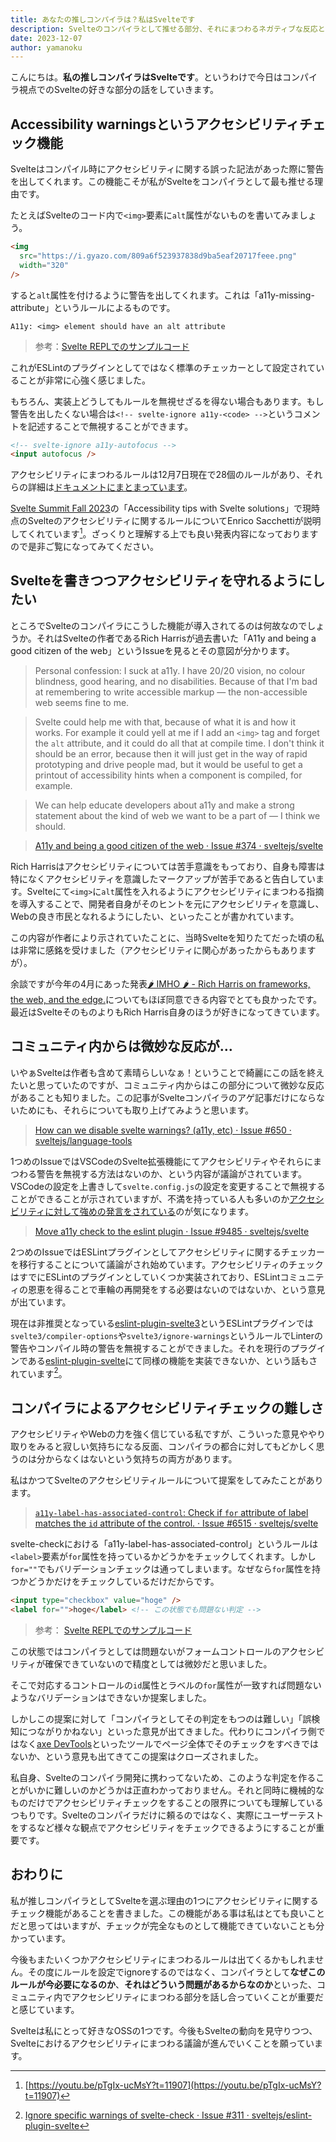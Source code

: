 ```yaml
---
title: あなたの推しコンパイラは？私はSvelteです
description: Svelteのコンパイラとして推せる部分、それにまつわるネガティブな反応とこれからの在り方について
date: 2023-12-07
author: yamanoku
---
```


こんにちは。**私の推しコンパイラはSvelteです**。というわけで今日はコンパイラ視点でのSvelteの好きな部分の話をしていきます。

## Accessibility warningsというアクセシビリティチェック機能

Svelteはコンパイル時にアクセシビリティに関する誤った記法があった際に警告を出してくれます。この機能こそが私がSvelteをコンパイラとして最も推せる理由です。

たとえばSvelteのコード内で`<img>`要素に`alt`属性がないものを書いてみましょう。

```html
<img
  src="https://i.gyazo.com/809a6f523937838d9ba5eaf20717feee.png"
  width="320"
/>
```

すると`alt`属性を付けるように警告を出してくれます。これは「a11y-missing-attribute」というルールによるものです。

```shell
A11y: <img> element should have an alt attribute
```

> 参考：[Svelte REPLでのサンプルコード](https://svelte.dev/repl/7c40bf320f5040ce80c72803da37b072?version=4.2.8)

これがESLintのプラグインとしてではなく標準のチェッカーとして設定されていることが非常に心強く感じました。

もちろん、実装上どうしてもルールを無視せざるを得ない場合もあります。もし警告を出したくない場合は`<!-- svelte-ignore a11y-<code> -->`というコメントを記述することで無視することができます。

```html
<!-- svelte-ignore a11y-autofocus -->
<input autofocus />
```

アクセシビリティにまつわるルールは12月7日現在で28個のルールがあり、それらの詳細は[ドキュメントにまとまっています](https://svelte.jp/docs/accessibility-warnings)。

[Svelte Summit Fall 2023](https://www.sveltesummit.com/2023/fall)の「Accessibility tips with Svelte solutions」で現時点のSvelteのアクセシビリティに関するルールについてEnrico Sacchettiが説明してくれています[^1]。ざっくりと理解する上でも良い発表内容になっておりますので是非ご覧になってみてください。

[^1]: [https://youtu.be/pTgIx-ucMsY?t=11907](https://youtu.be/pTgIx-ucMsY?t=11907)

## Svelteを書きつつアクセシビリティを守れるようにしたい

ところでSvelteのコンパイラにこうした機能が導入されてるのは何故なのでしょうか。それはSvelteの作者であるRich Harrisが過去書いた「A11y and being a good citizen of the web」というIssueを見るとその意図が分かります。

> Personal confession: I suck at a11y. I have 20/20 vision, no colour blindness, good hearing, and no disabilities. Because of that I'm bad at remembering to write accessible markup — the non-accessible web seems fine to me.

> Svelte could help me with that, because of what it is and how it works. For example it could yell at me if I add an `<img>` tag and forget the `alt` attribute, and it could do all that at compile time. I don't think it should be an error, because then it will just get in the way of rapid prototyping and drive people mad, but it would be useful to get a printout of accessibility hints when a component is compiled, for example.

> We can help educate developers about a11y and make a strong statement about the kind of web we want to be a part of — I think we should.

> [A11y and being a good citizen of the web · Issue #374 · sveltejs/svelte](https://github.com/sveltejs/svelte/issues/374)

Rich Harrisはアクセシビリティについては苦手意識をもっており、自身も障害は特になくアクセシビリティを意識したマークアップが苦手であると告白しています。Svelteにて`<img>`に`alt`属性を入れるようにアクセシビリティにまつわる指摘を導入することで、開発者自身がそのヒントを元にアクセシビリティを意識し、Webの良き市民となれるようにしたい、といったことが書かれています。

この内容が作者により示されていたことに、当時Svelteを知りたてだった頃の私は非常に感銘を受けました（アクセシビリティに関心があったからもありますが）。

余談ですが今年の4月にあった発表[🌶️ IMHO 🌶️ - Rich Harris on frameworks, the web, and the edge.](https://zenn.dev/ryoppippi/articles/8addfe62eb4d3e)についてもほぼ同意できる内容でとても良かったです。最近はSvelteそのものよりもRich Harris自身のほうが好きになってきています。

## コミュニティ内からは微妙な反応が…

いやぁSvelteは作者も含めて素晴らしいなぁ！ということで綺麗にこの話を終えたいと思っていたのですが、コミュニティ内からはこの部分について微妙な反応があることも知りました。この記事がSvelteコンパイラのアゲ記事だけにならないためにも、それらについても取り上げてみようと思います。

> [How can we disable svelte warnings? (a11y, etc) · Issue #650 · sveltejs/language-tools](https://github.com/sveltejs/language-tools/issues/650)

1つめのIssueではVSCodeのSvelte拡張機能にてアクセシビリティやそれらにまつわる警告を無視する方法はないのか、という内容が議論がされています。VSCodeの設定を上書きして`svelte.config.js`の設定を変更することで無視することができることが示されていますが、不満を持っている人も多いのか[アクセシビリティに対して強めの発言をされている](https://github.com/sveltejs/language-tools/issues/650#issuecomment-1207510357)のが気になります。

> [Move a11y check to the eslint plugin · Issue #9485 · sveltejs/svelte](https://github.com/sveltejs/svelte/issues/9485)

2つめのIssueではESLintプラグインとしてアクセシビリティに関するチェッカーを移行することについて議論がされ始めています。アクセシビリティのチェックはすでにESLintのプラグインとしていくつか実装されており、ESLintコミュニティの恩恵を得ることで車輪の再開発をする必要はないのではないか、という意見が出ています。

現在は非推奨となっている[eslint-plugin-svelte3](https://github.com/sveltejs/eslint-plugin-svelte3)というESLintプラグインでは`svelte3/compiler-options`や`svelte3/ignore-warnings`というルールでLinterの警告やコンパイル時の警告を無視することができました。それを現行のプラグインである[eslint-plugin-svelte](https://github.com/sveltejs/eslint-plugin-svelte/)にて同様の機能を実装できないか、という話もされています[^2]。

[^2]: [Ignore specific warnings of svelte-check · Issue #311 · sveltejs/eslint-plugin-svelte](https://github.com/sveltejs/eslint-plugin-svelte/issues/311)

## コンパイラによるアクセシビリティチェックの難しさ

アクセシビリティやWebの力を強く信じている私ですが、こういった意見ややり取りをみると寂しい気持ちになる反面、コンパイラの都合に対してもどかしく思うのは分からなくはないという気持ちの両方があります。

私はかつてSvelteのアクセシビリティルールについて提案をしてみたことがあります。

> [`a11y-label-has-associated-control`: Check if `for` attribute of label matches the `id` attribute of the control. · Issue #6515 · sveltejs/svelte](https://github.com/sveltejs/svelte/issues/6515)

svelte-checkにおける「a11y-label-has-associated-control」というルールは`<label>`要素が`for`属性を持っているかどうかをチェックしてくれます。しかし`for=""`でもバリデーションチェックは通ってしまいます。なぜなら`for`属性を持つかどうかだけをチェックしているだけだからです。

<!-- prettier-ignore-start -->
```html
<input type="checkbox" value="hoge" />
<label for="">hoge</label> <!-- この状態でも問題ない判定 -->
```
<!-- prettier-ignore-end -->

> 参考： [Svelte REPLでのサンプルコード](https://svelte.dev/repl/230fc5c1a4ff459f80fb0a27e7258fe6?version=4.2.8)

この状態ではコンパイラとしては問題ないがフォームコントロールのアクセシビリティが確保できていないので精度としては微妙だと思いました。

そこで対応するコントロールの`id`属性とラベルの`for`属性が一致すれば問題ないようなバリデーションはできないか提案しました。

しかしこの提案に対して「コンパイラとしてその判定をもつのは難しい」「誤検知につながりかねない」といった意見が出てきました。代わりにコンパイラ側ではなく[axe DevTools](https://www.deque.com/axe/)といったツールでページ全体でそのチェックをすべきではないか、という意見も出てきてこの提案はクローズされました。

私自身、Svelteのコンパイラ開発に携わってないため、このような判定を作ることがいかに難しいのかどうかは正直わかっておりません。それと同時に機械的なものだけでアクセシビリティチェックをすることの限界についても理解しているつもりです。Svelteのコンパイラだけに頼るのではなく、実際にユーザーテストをするなど様々な観点でアクセシビリティをチェックできるようにすることが重要です。

## おわりに

私が推しコンパイラとしてSvelteを選ぶ理由の1つにアクセシビリティに関するチェック機能があることを書きました。この機能がある事は私はとても良いことだと思ってはいますが、チェックが完全なものとして機能できていないことも分かっています。

今後もまたいくつかアクセシビリティにまつわるルールは出てくるかもしれません。その度にルールを設定でignoreするのではなく、コンパイラとして**なぜこのルールが今必要になるのか**、**それはどういう問題があるからなのか**といった、コミュニティ内でアクセシビリティにまつわる部分を話し合っていくことが重要だと感じています。

Svelteは私にとって好きなOSSの1つです。今後もSvelteの動向を見守りつつ、Svelteにおけるアクセシビリティにまつわる議論が進んでいくことを願っています。
